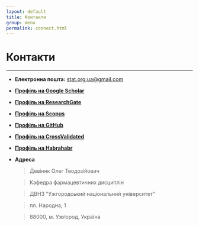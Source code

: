 ```yaml
---
layout: default
title: Контакти
group: menu
permalink: connect.html
---
```


# Контакти #
- - -

 - **Електронна пошта:** stat.org.ua@gmail.com

 - **[Профіль на Google Scholar](http://scholar.google.com.ua/citations?user=7iwcSpkAAAAJ)** 

 - **[Профіль на ResearchGate](http://www.researchgate.net/profile/Oleg_Devinyak)** 

 - **[Профіль на Scopus](http://www.scopus.com/authid/detail.url?authorId=43460946400)**  

 - **[Профіль на GitHub](http://github.com/devinyak/)** 

 - **[Профіль на CrossValidated](http://stats.stackexchange.com/users/8165/)**

 - **[Профіль на Habrahabr](http://habrahabr.ru/users/odevinyak/)**

 - **Адреса**

    >Девіняк Олег Теодозійович

    >Кафедра фармацевтичних дисциплін

    >ДВНЗ "Ужгородський національний університет"

    >пл. Народна, 1

    >88000, м. Ужгород, Україна 

